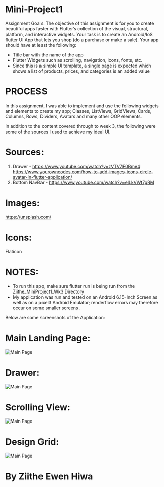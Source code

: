 # Mini-Project1
Assignment Goals:
The objective of this assignment is for you to create beautiful apps faster with Flutter’s collection of the visual, structural, platform, and interactive widgets.
Your task is to create an Android/IoS flutter UI App that lets you shop (do a purchase or make a sale). Your app should have at least the following:
- Title bar with the name of the app
- Flutter Widgets such as scrolling, navigation, icons, fonts, etc.
- Since this is a simple UI template, a single page is expected which shows a list of products, prices, and categories is an added value

# PROCESS
In this assignment, I was able to implement and use the following widgets and elements to create my app; Classes, ListViews, GridViews, Cards, Columns, Rows, Dividers, Avatars and many other OOP elements.

In addition to the content covered through to week 3, the following were some of the sources I used to achieve my ideal UI.

# Sources:
1. Drawer - https://www.youtube.com/watch?v=zVTV7F0Bme4
https://www.yourowncodes.com/how-to-add-images-icons-circle-avatar-in-flutter-application/
2. Bottom NavBar - https://www.youtube.com/watch?v=elLkVWt7gRM

# Images:
https://unsplash.com/

# Icons:
Flaticon

# NOTES:
- To run this app, make sure flutter run is being run from the Ziithe_MiniProject1_Wk3 Directory
- My application was run and tested on an Android 6.15-Inch Screen as well as on a pixel3 Android Emulator; renderflow errors may therefore occur on some smaller screens .

Below are some screenshots of the Application:


# Main Landing Page:

![Main Page](mini-project-1-Ziithe/Ziithe_MiniProject1_Wk3/screenshots/1.jpg)

# Drawer:

![Main Page](mini-project-1-Ziithe/Ziithe_MiniProject1_Wk3/screenshots/2.jpg)

# Scrolling View:

![Main Page](mini-project-1-Ziithe/Ziithe_MiniProject1_Wk3/screenshots/3.jpg)

# Design Grid:

![Main Page](mini-project-1-Ziithe/Ziithe_MiniProject1_Wk3/screenshots/4.jpg)


# By Ziithe Ewen Hiwa